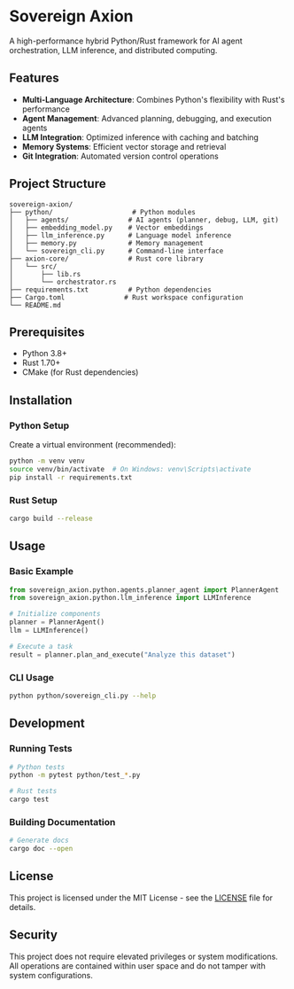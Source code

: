 # Sovereign Axion

A high-performance hybrid Python/Rust framework for AI agent orchestration, LLM inference, and distributed computing.

## Features

- **Multi-Language Architecture**: Combines Python's flexibility with Rust's performance
- **Agent Management**: Advanced planning, debugging, and execution agents
- **LLM Integration**: Optimized inference with caching and batching
- **Memory Systems**: Efficient vector storage and retrieval
- **Git Integration**: Automated version control operations

## Project Structure

```
sovereign-axion/
├── python/                    # Python modules
│   ├── agents/               # AI agents (planner, debug, LLM, git)
│   ├── embedding_model.py    # Vector embeddings
│   ├── llm_inference.py      # Language model inference
│   ├── memory.py             # Memory management
│   └── sovereign_cli.py      # Command-line interface
├── axion-core/               # Rust core library
│   └── src/
│       ├── lib.rs
│       └── orchestrator.rs
├── requirements.txt          # Python dependencies
├── Cargo.toml               # Rust workspace configuration
└── README.md
```

## Prerequisites

- Python 3.8+
- Rust 1.70+
- CMake (for Rust dependencies)

## Installation

### Python Setup

Create a virtual environment (recommended):

```bash
python -m venv venv
source venv/bin/activate  # On Windows: venv\Scripts\activate
pip install -r requirements.txt
```

### Rust Setup

```bash
cargo build --release
```

## Usage

### Basic Example

```python
from sovereign_axion.python.agents.planner_agent import PlannerAgent
from sovereign_axion.python.llm_inference import LLMInference

# Initialize components
planner = PlannerAgent()
llm = LLMInference()

# Execute a task
result = planner.plan_and_execute("Analyze this dataset")
```

### CLI Usage

```bash
python python/sovereign_cli.py --help
```

## Development

### Running Tests

```bash
# Python tests
python -m pytest python/test_*.py

# Rust tests
cargo test
```

### Building Documentation

```bash
# Generate docs
cargo doc --open
```


## License

This project is licensed under the MIT License - see the [LICENSE](LICENSE) file for details.

## Security

This project does not require elevated privileges or system modifications. All operations are contained within user space and do not tamper with system configurations.